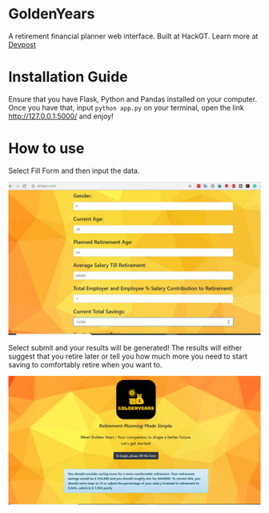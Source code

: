 # GoldenYears
A retirement financial planner web interface. Built at HackGT. Learn more at [Devpost](https://devpost.com/software/goldenyears)

# Installation Guide
Ensure that you have Flask, Python and Pandas installed on your computer.
Once you have that, input ` python app.py ` on your terminal, open the link http://127.0.0.1:5000/ and enjoy! 

# How to use
Select Fill Form and then input the data.

![Form](https://github.com/ngvora/GoldenYears/blob/master/form.png)

Select submit and your results will be generated! The results will either suggest that you retire later or tell you how much more you need to start saving to comfortably retire when you want to.

![Results](https://github.com/ngvora/GoldenYears/blob/master/results.png)

